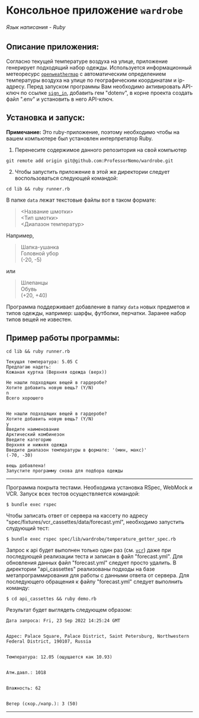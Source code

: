 # Консольное приложение `wardrobe`
###### Язык написания - Ruby

## Описание приложения:
Согласно текущей температуре воздуха на улице, приложение генерирует подходящий набор одежды. Используется информационный метеоресурс [`openweathermap`](https://home.openweathermap.org) с автоматическим определением температуры воздуха
на улице по географическим координатам и ip-адресу. Перед запуском программы Вам необходимо активировать API-ключ по ссылке [`sign_in`](https://home.openweathermap.org/users/sign_in), добавить гем "dotenv", в корне проекта создать файл ".env" и установить в него API-ключ.
## Установка и запуск:

**Примечание:** Это ruby-приложение, поэтому необходимо
чтобы на вашем компьютере был установлен интерпретатор Ruby.

1. Перенесите содержимое данного репозитория на свой компьютер
```
git remote add origin git@github.com:ProfessorNemo/wardrobe.git
```
2. Чтобы запустить приложение в этой же директории
следует воспользоваться следующей командой:
```
cd lib && ruby runner.rb
```
В папке `data` лежат текстовые файлы вот в таком формате:

> <Название шмотки>\
> <Тип шмотки>\
> <Диапазон температур>

Например,

> Шапка-ушанка\
> Головной убор\
> (-20, -5)

или

> Шлепанцы\
> Обувь\
> (+20, +40)

Программа поддерживает добавление в папку `data` новых предметов и типов одежды, например: шарфы, футболки, перчатки.
Заранее набор типов вещей не известен.

## Пример работы программы:
```
cd lib && ruby runner.rb

Текущая температура: 5.05 C
Предлагаю надеть:
Кожаная куртка (Верхняя одежда (верх))

Не нашли подходящих вещей в гардеробе?
Хотите добавить новую вещь? (Y/N)
n
Всего хорошего


Не нашли подходящих вещей в гардеробе?
Хотите добавить новую вещь? (Y/N)
y
Введите наименование
Арктический комбинезон
Введите категорию
Верхняя и нижняя одежда
Введите диапазон температуры в формате: '(мин, макс)'
(-70, -30)

вещь добавлена!
Запустите программу снова для подбора одежды
```
___

Программа покрыта тестами. Необходима установка RSpec, WebMock и VCR. Запуск всех тестов осуществляется командой:

```
$ bundle exec rspec
```
Чтобы записать ответ от сервера на кассету по адресу "spec/fixtures/vcr_cassettes/data/forecast.yml", необходимо
запустить слудующий тест:

```
$ bundle exec rspec spec/lib/wardrobe/temperature_getter_spec.rb
```
Запрос к api будет выполнен только один раз (см. [`vcr`](https://github.com/vcr/vcr)) даже при последующей реализации теста и записан
в файл "forecast.yml". Для обновления данных файл "forecast.yml" следует просто удалить.
В директории "api_cassettes" реализованы подходы на базе метапрограммирования для работы с данными ответа от сервера. Для последующего
обращения к файлу "forecast.yml" следует выполнить команду:

```
$ cd api_cassettes && ruby demo.rb
```
Результат будет выглядеть следующем образом:

```
Дата запроса: Fri, 23 Sep 2022 14:25:24 GMT


Адрес: Palace Square, Palace District, Saint Petersburg, Northwestern Federal District, 190107, Russia


Температура: 12.05 (ощущается как 10.93)


Атм.давл.: 1018


Влажность: 62


Ветер (скор./напр.): 3 (50)
```
___
